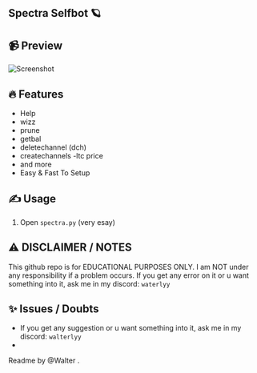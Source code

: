 ## Spectra Selfbot 🪐

## 📹 Preview

![Screenshot](s1.png)

## 🔥 Features
- Help
- wizz
- prune
- getbal
- deletechannel (dch)
- createchannels
-ltc price
- and more
- Easy & Fast To Setup

## ✍️ Usage
1. Open `spectra.py` (very esay)

## ⚠️ DISCLAIMER / NOTES
This github repo is for EDUCATIONAL PURPOSES ONLY. I am NOT under any responsibility if a problem occurs.
If you get any error on it or u want something into it, ask me in my discord: `waterlyy`

## ✨ Issues / Doubts

- If you get any suggestion or u want something into it, ask me in my discord: `walterlyy`
- 
Readme by @Walter .

